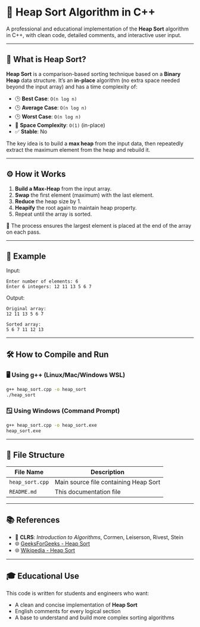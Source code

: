 
# 📁 Heap Sort Algorithm in C++

A professional and educational implementation of the **Heap Sort** algorithm in C++, with clean code, detailed comments, and interactive user input.

---

## 📌 What is Heap Sort?

**Heap Sort** is a comparison-based sorting technique based on a **Binary Heap** data structure. It’s an **in-place** algorithm (no extra space needed beyond the input array) and has a time complexity of:

- 🕒 **Best Case**: `O(n log n)`  
- 🕒 **Average Case**: `O(n log n)`  
- 🕒 **Worst Case**: `O(n log n)`  
- 🧠 **Space Complexity**: `O(1)` (in-place)  
- ✅ **Stable**: No

The key idea is to build a **max heap** from the input data, then repeatedly extract the maximum element from the heap and rebuild it.

---

## ⚙️ How it Works

1. **Build a Max-Heap** from the input array.  
2. **Swap** the first element (maximum) with the last element.  
3. **Reduce** the heap size by 1.  
4. **Heapify** the root again to maintain heap property.  
5. Repeat until the array is sorted.

🔁 The process ensures the largest element is placed at the end of the array on each pass.

---

## 🧪 Example

Input:
```
Enter number of elements: 6  
Enter 6 integers: 12 11 13 5 6 7  
```

Output:
```
Original array:  
12 11 13 5 6 7  

Sorted array:  
5 6 7 11 12 13  
```

---

## 🛠️ How to Compile and Run

### 🖥️ Using g++ (Linux/Mac/Windows WSL)
```bash
g++ heap_sort.cpp -o heap_sort
./heap_sort
```

### 🪟 Using Windows (Command Prompt)
```bash
g++ heap_sort.cpp -o heap_sort.exe
heap_sort.exe
```

---

## 📂 File Structure

| File Name     | Description                             |
|---------------|-----------------------------------------|
| `heap_sort.cpp` | Main source file containing Heap Sort |
| `README.md`    | This documentation file                |

---

## 📚 References

- 📘 **CLRS**: *Introduction to Algorithms*, Cormen, Leiserson, Rivest, Stein  
- 🌐 [GeeksForGeeks - Heap Sort](https://www.geeksforgeeks.org/heap-sort/)  
- 🌐 [Wikipedia - Heap Sort](https://en.wikipedia.org/wiki/Heapsort)

---

## 🎓 Educational Use

This code is written for students and engineers who want:

- A clean and concise implementation of **Heap Sort**
- English comments for every logical section
- A base to understand and build more complex sorting algorithms